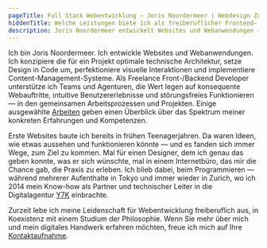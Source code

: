 ```yaml
---
pageTitle: Full Stack Webentwicklung — Joris Noordermeer | Webdesign Zürich
hiddenTitle: Welche Leistungen biete ich als freiberuflicher Frontend- und Backend-Webentwickler an?
description: Joris Noordermeer entwickelt Websites und Webanwendungen — für Kund:innen, die Wert legen auf konsequente Webauftritte, intuitive Benutzererlebnisse und störungsfreies Funktionieren.
---
```


Ich bin Joris Noordermeer. Ich entwickle Websites und Webanwendungen. Ich konzipiere die für ein Projekt optimale technische Architektur, setze Design in Code um, perfektioniere visuelle Interaktionen und implementiere Content-Management-Systeme. Als Freelance Front-/&#8203;Backend Developer unterstütze ich Teams und Agenturen, die Wert legen auf konsequente Webauftritte, intuitive Benutzererlebnisse und störungsfreies Funktionieren — in den gemeinsamen Arbeits&shy;prozessen und Projekten. Einige ausgewählte [Arbeiten](/de/projekte) geben einen Überblick über das Spektrum meiner konkreten Erfahrungen und Kompetenzen.

Erste Websites baute ich bereits in frühen Teenagerjahren. Da waren Ideen, wie etwas aussehen und funktionieren könnte — und es fanden sich immer Wege, zum Ziel zu kommen. Mal für einen Designer, dem ich genau das geben konnte, was er sich wünschte, mal in einem Internetbüro, das mir die Chance gab, die Praxis zu erleben. Ich blieb dabei, beim Program&shy;mieren — während mehrerer Aufenthalte in Tokyo und immer wieder in Zurich, wo ich 2014 mein Know-how als Partner und technischer Leiter in die Digitalagentur [Y7K](https://y7k.com) einbrachte. 

Zurzeit lebe ich meine Leidenschaft für Webentwicklung freiberuflich aus, in Koexistenz mit einem Studium der Philosophie. Wenn Sie mehr über mich und mein digitales Handwerk erfahren möchten, freue ich mich auf Ihre [Kontaktaufnahme](/de/kontakt).
